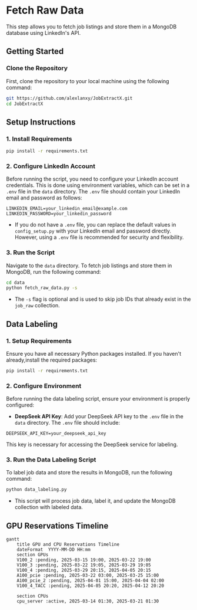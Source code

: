 # Fetch Raw Data

This step allows you to fetch job listings and store them in a MongoDB database using LinkedIn's API.

## Getting Started

### Clone the Repository

First, clone the repository to your local machine using the following command:

```bash
git https://github.com/alexlanxy/JobExtractX.git
cd JobExtractX
```


## Setup Instructions

### 1. Install Requirements

```bash
pip install -r requirements.txt
```

### 2. Configure LinkedIn Account

Before running the script, you need to configure your LinkedIn account credentials. This is done using environment variables, which can be set in a `.env` file in the `data` directory. The `.env` file should contain your LinkedIn email and password as follows:

```
LINKEDIN_EMAIL=your_linkedin_email@example.com
LINKEDIN_PASSWORD=your_linkedin_password
```

- If you do not have a `.env` file, you can replace the default values in `config_setup.py` with your LinkedIn email and password directly. However, using a `.env` file is recommended for security and flexibility.

### 3. Run the Script
Navigate to the `data` directory.
To fetch job listings and store them in MongoDB, run the following command:

```bash
cd data
python fetch_raw_data.py -s
```

- The `-s` flag is optional and is used to skip job IDs that already exist in the `job_raw` collection.


## Data Labeling

### 1. Setup Requirements

Ensure you have all necessary Python packages installed. If you haven't already,install the required packages:

```bash
pip install -r requirements.txt
```

### 2. Configure Environment

Before running the data labeling script, ensure your environment is properly configured:

- **DeepSeek API Key**: Add your DeepSeek API key to the `.env` file in the `data` directory. The `.env` file should include:

```
DEEPSEEK_API_KEY=your_deepseek_api_key
```

This key is necessary for accessing the DeepSeek service for labeling.

### 3. Run the Data Labeling Script

To label job data and store the results in MongoDB, run the following command:

```bash
python data_labeling.py
```

- This script will process job data, label it, and update the MongoDB collection with labeled data.

## GPU Reservations Timeline
```mermaid
gantt
    title GPU and CPU Reservations Timeline
    dateFormat  YYYY-MM-DD HH:mm
    section GPUs
    V100_2 :pending, 2025-03-15 19:00, 2025-03-22 19:00
    V100_3 :pending, 2025-03-22 19:05, 2025-03-29 19:05
    V100_4 :pending, 2025-03-29 20:15, 2025-04-05 20:15
    A100_pcie :pending, 2025-03-22 03:00, 2025-03-25 15:00
    A100_pcie_2 :pending, 2025-04-01 15:00, 2025-04-04 02:00
    V100_4_TACC :pending, 2025-04-05 20:20, 2025-04-12 20:20

    section CPUs
    cpu_server :active, 2025-03-14 01:30, 2025-03-21 01:30



